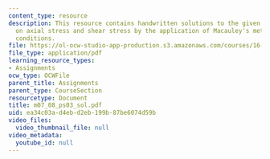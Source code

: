 ```yaml
---
content_type: resource
description: This resource contains handwritten solutions to the given problem set
  on axial stress and shear stress by the application of Macauley's method and boundary
  conditions.
file: https://ol-ocw-studio-app-production.s3.amazonaws.com/courses/16-01-unified-engineering-i-ii-iii-iv-fall-2005-spring-2006/ea34c03ad4ebd2eb199b87be6074d59b_m07_08_ps03_sol.pdf
file_type: application/pdf
learning_resource_types:
- Assignments
ocw_type: OCWFile
parent_title: Assignments
parent_type: CourseSection
resourcetype: Document
title: m07_08_ps03_sol.pdf
uid: ea34c03a-d4eb-d2eb-199b-87be6074d59b
video_files:
  video_thumbnail_file: null
video_metadata:
  youtube_id: null
---
```

